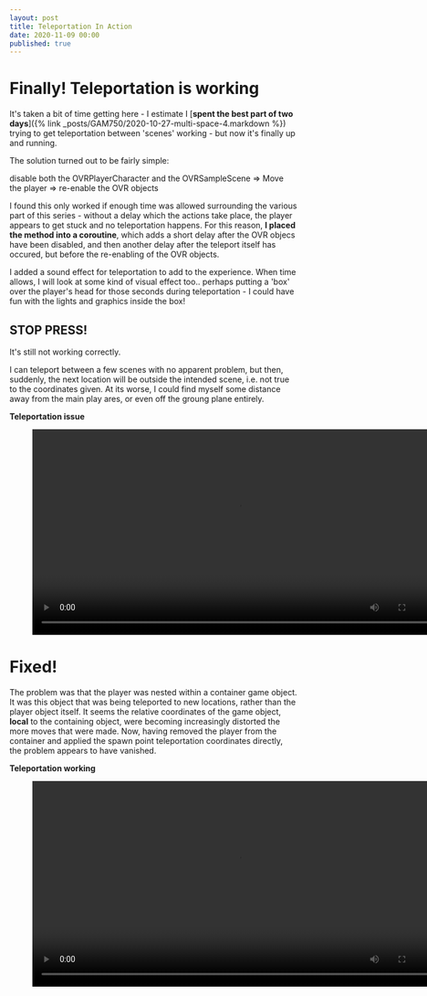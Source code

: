 ```yaml
---
layout: post
title: Teleportation In Action
date: 2020-11-09 00:00
published: true
---
```


# Finally! Teleportation is working

It's taken a bit of time getting here - I estimate I [**spent the best part of two days**]({% link _posts/GAM750/2020-10-27-multi-space-4.markdown %}) trying to get teleportation between 'scenes' working - but now it's finally up and running.

The solution turned out to be fairly simple:  

  disable both the OVRPlayerCharacter and the OVRSampleScene => Move the player => re-enable the OVR objects

I found this only worked if enough time was allowed surrounding the various part of this series - without a delay which the actions take place, the player appears to get stuck and no teleportation happens. For this reason, **I placed the method into a coroutine**, which adds a short delay after the OVR objecs have been disabled, and then another delay after the teleport itself has occured, but before the re-enabling of the OVR objects.

I added a sound effect for teleportation to add to the experience. When time allows, I will look at some kind of visual effect too.. perhaps putting a 'box' over the player's head for those seconds during teleportation - I could have fun with the lights and graphics inside the box!

## STOP PRESS!

It's still not working correctly. 

I can teleport between a few scenes with no apparent problem, but then, suddenly, the next location will be outside the intended scene, i.e. not true to the coordinates given. At its worse, I could find myself some distance away from the main play ares, or even off the groung plane entirely.

**Teleportation issue**
<figure class="video_container">
  <video style="width:720px;" autoplay loop>
    <source src="\media\GAM750\teleportation-issue-1.mp4" type="video/mp4">
    Woops! Your browser does not support the HTML5 video tag.
  </video>
</figure>


# Fixed!

The problem was that the player was nested within a container game object. It was this object that was being teleported to new locations, rather than the player object itself. It seems the relative coordinates of the game object, **local** to the containing object, were becoming increasingly distorted the more moves that were made. Now, having removed the player from the container and applied the spawn point teleportation coordinates directly, the problem appears to have vanished.
 
 **Teleportation working**
<figure class="video_container">
  <video style="width:720px;" autoplay loop>
    <source src="\media\GAM750\teleportation.mp4" type="video/mp4">
    Woops! Your browser does not support the HTML5 video tag.
  </video>
</figure>

